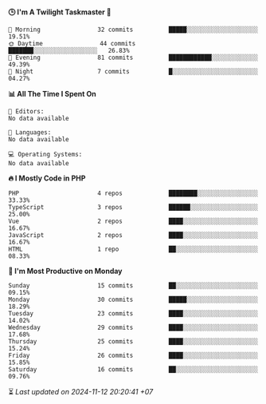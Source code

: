 <!--START_SECTION:readme-stats-->
**🕒 I'm A Twilight Taskmaster 🌆**

```text
🌅 Morning                32 commits          █████░░░░░░░░░░░░░░░░░░░░   19.51%
🌞 Daytime                44 commits          ███████░░░░░░░░░░░░░░░░░░   26.83%
🌆 Evening                81 commits          ████████████░░░░░░░░░░░░░   49.39%
🌙 Night                  7 commits           █░░░░░░░░░░░░░░░░░░░░░░░░   04.27%
```

**📊 All The Time I Spent On**

```text
📝 Editors:
No data available

💬 Languages:
No data available

💻 Operating Systems:
No data available
```

**🔥 I Mostly Code in PHP**

```text
PHP                      4 repos             ████████░░░░░░░░░░░░░░░░░   33.33%
TypeScript               3 repos             ██████░░░░░░░░░░░░░░░░░░░   25.00%
Vue                      2 repos             ████░░░░░░░░░░░░░░░░░░░░░   16.67%
JavaScript               2 repos             ████░░░░░░░░░░░░░░░░░░░░░   16.67%
HTML                     1 repo              ██░░░░░░░░░░░░░░░░░░░░░░░   08.33%
```

**📅 I'm Most Productive on Monday**

```text
Sunday                   15 commits          ██░░░░░░░░░░░░░░░░░░░░░░░   09.15%
Monday                   30 commits          █████░░░░░░░░░░░░░░░░░░░░   18.29%
Tuesday                  23 commits          ████░░░░░░░░░░░░░░░░░░░░░   14.02%
Wednesday                29 commits          ████░░░░░░░░░░░░░░░░░░░░░   17.68%
Thursday                 25 commits          ████░░░░░░░░░░░░░░░░░░░░░   15.24%
Friday                   26 commits          ████░░░░░░░░░░░░░░░░░░░░░   15.85%
Saturday                 16 commits          ██░░░░░░░░░░░░░░░░░░░░░░░   09.76%
```



⏳ *Last updated on 2024-11-12 20:20:41 +07*
<!--END_SECTION:readme-stats-->